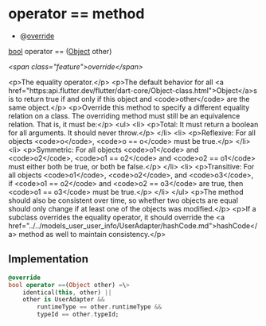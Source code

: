 


# operator == method







- @[override](https:api.flutter.dev/flutter/dart-core/override-constant.html)

[bool](https:api.flutter.dev/flutter/dart-core/bool-class.html) operator ==
([Object](https:api.flutter.dev/flutter/dart-core/Object-class.html) other)

_\<span class="feature"\>override\</span\>_



\<p\>The equality operator.\</p\>
\<p\>The default behavior for all \<a href="https:api.flutter.dev/flutter/dart-core/Object-class.html"\>Object\</a\>s is to return true if and
only if this object and \<code\>other\</code\> are the same object.\</p\>
\<p\>Override this method to specify a different equality relation on
a class. The overriding method must still be an equivalence relation.
That is, it must be:\</p\>
\<ul\>
\<li\>
\<p\>Total: It must return a boolean for all arguments. It should never throw.\</p\>
\</li\>
\<li\>
\<p\>Reflexive: For all objects \<code\>o\</code\>, \<code\>o == o\</code\> must be true.\</p\>
\</li\>
\<li\>
\<p\>Symmetric: For all objects \<code\>o1\</code\> and \<code\>o2\</code\>, \<code\>o1 == o2\</code\> and \<code\>o2 == o1\</code\> must
either both be true, or both be false.\</p\>
\</li\>
\<li\>
\<p\>Transitive: For all objects \<code\>o1\</code\>, \<code\>o2\</code\>, and \<code\>o3\</code\>, if \<code\>o1 == o2\</code\> and
\<code\>o2 == o3\</code\> are true, then \<code\>o1 == o3\</code\> must be true.\</p\>
\</li\>
\</ul\>
\<p\>The method should also be consistent over time,
so whether two objects are equal should only change
if at least one of the objects was modified.\</p\>
\<p\>If a subclass overrides the equality operator, it should override
the \<a href="../../models_user_user_info/UserAdapter/hashCode.md"\>hashCode\</a\> method as well to maintain consistency.\</p\>



## Implementation

```dart
@override
bool operator ==(Object other) =\>
    identical(this, other) ||
    other is UserAdapter &&
        runtimeType == other.runtimeType &&
        typeId == other.typeId;
```







